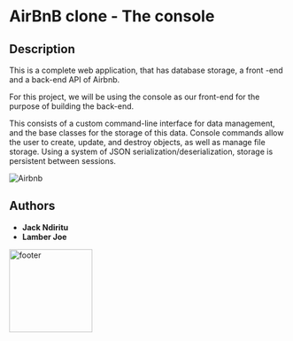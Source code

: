 # AirBnB clone - The console

## Description

 This is a complete web application, that has database storage, a front -end and a back-end API of Airbnb.

 For this project, we will be using the console as our front-end for the purpose of building the back-end.

 This consists of a custom command-line interface for data management, and the base classes for the storage of this data. Console commands allow the user to create, update, and destroy objects, as well as manage file storage. Using a system of JSON serialization/deserialization, storage is persistent between sessions.

![Airbnb](https://1000logos.net/wp-content/uploads/2017/08/Color-Airbnb-Logo-500x354.jpg)

## Authors

- **Jack Ndiritu**
- **Lamber Joe**

<img align="center" src="master/unnamed.png" alt="footer" width="150"  height="150"/>
